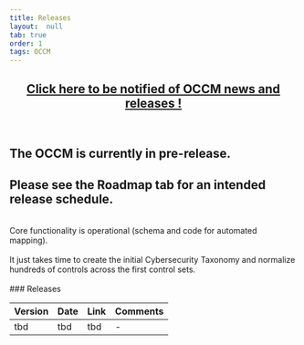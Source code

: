 ```yaml
---
title: Releases
layout:  null
tab: true
order: 1
tags: OCCM
---
```


<p><h2 style="text-align:center" target="_blank"><a href="https://eepurl.com/g3kJBP">Click here to be notified of OCCM news and releases !</a></h2><br></p>

## The OCCM is currently in pre-release.
## Please see the Roadmap tab for an intended release schedule.
<br>
Core functionality is operational (schema and code for automated mapping).<br>
<br>
It just takes time to create the initial Cybersecurity Taxonomy and normalize hundreds of controls across the first control sets.<br>
<br>
### Releases

Version | Date | Link | Comments
------- | ---- | ---- | --------
tbd | tbd | tbd | -
